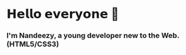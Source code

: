 <h1>𝗛𝗲𝗹𝗹𝗼 𝗲𝘃𝗲𝗿𝘆𝗼𝗻𝗲 💋</h1>
<h3> I'm Nandeezy, a young developer new to the Web. (HTML5/CSS3) </h3>
<img   src="https://camo.githubusercontent.com/8b5091caa1ff05e4715dc7b2dc899cadca03bfc6b3b411c20cc07b2f5116ac75/68747470733a2f2f6769746875622d726561646d652d73746174732e76657263656c2e6170702f6170693f757365726e616d653d616e7572616768617a72612673686f775f69636f6e733d7472756526686964653d636f6e74726962732c7072732663616368655f7365636f6e64733d3836343030267468656d653d626c75656265727279>
